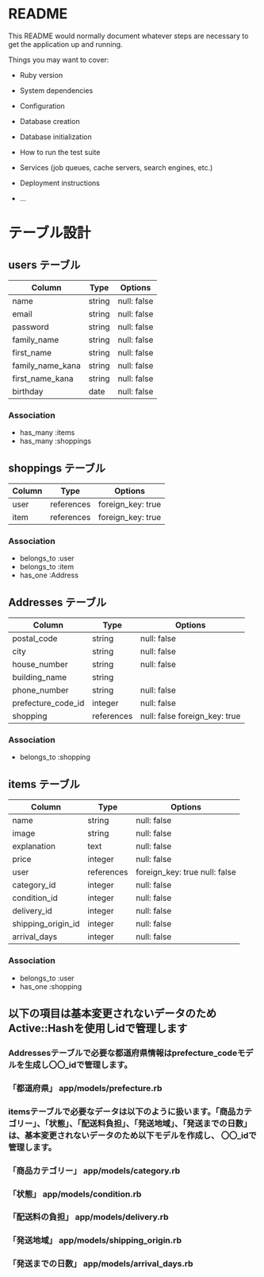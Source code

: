 # README

This README would normally document whatever steps are necessary to get the
application up and running.

Things you may want to cover:

* Ruby version

* System dependencies

* Configuration

* Database creation

* Database initialization

* How to run the test suite

* Services (job queues, cache servers, search engines, etc.)

* Deployment instructions

* ...

# テーブル設計

## users テーブル

| Column           | Type    | Options     |
| ---------------- | ------- | ----------- |
| name             | string  | null: false |
| email            | string  | null: false |
| password         | string  | null: false |
| family_name      | string  | null: false |
| first_name       | string  | null: false |
| family_name_kana | string  | null: false |
| first_name_kana  | string  | null: false |
| birthday​         | date    | null: false | 

### Association

- has_many :items
- has_many :shoppings


## shoppings テーブル

| Column          | Type       | Options           |
| --------------- | ---------- | ----------------- |
| user            | references | foreign_key: true |
| item            | references | foreign_key: true | 

### Association

- belongs_to :user
- belongs_to  :item
- has_one    :Address


## Addresses テーブル

| Column             | Type       | Options           |
| ------------------ | ---------- | ----------------------------- |
| postal_code        | string     | null: false                   |
| city               | string     | null: false                   |
| house_number       | string     | null: false                   |
| building_name      | string     |                               |
| phone_number       | string     | null: false                   |
| prefecture_code_id | integer    | null: false                   |
| shopping           | references | null: false foreign_key: true |


### Association

- belongs_to  :shopping


## items テーブル

| Column             | Type        | Options                       |
| ------------------ | ----------- | ----------------------------- |
| name               |  string     | null: false                   |
| image              |  string     | null: false                   | 
| explanation        |  text       | null: false                   |
| price              |  integer    | null: false                   |
| user               |  references | foreign_key: true null: false |
| category_id        |  integer    | null: false                   |
| condition_id       |  integer    | null: false                   |
| delivery_id        |  integer    | null: false                   |
| shipping_origin_id |  integer    | null: false                   |
| arrival_days       |  integer    | null: false                   |

### Association

- belongs_to :user
- has_one :shopping

<!--
## Active Storageを用いた場合のテーブル設計

| Column             | Type        | Options                       |
| ------------------ | ----------- | ----------------------------- |
| name               |  string     | null: false                   |
| explanation        |  text       | null: false                   |
| price              |  integer    | null: false                   |
| user               |  references | foreign_key: true null: false |
| category_id        |  integer    | null: false                   |
| condition_id       |  integer    | null: false                   |
| delivery_id        |  integer    | null: false                   |
| shipping_origin_id |  integer    | null: false                   |
| arrival_days       |  integer    | null: false                   |

### Association
- belongs_to :user
- has_one :shopping
- has_one_attached

ActiveRecord
| Column             | Type        | Options                       |
| ------------------ | ----------- | ----------------------------- |
| image              |  string     | null: false                   | 




-->


##  以下の項目は基本変更されないデータのためActive::Hashを使用しidで管理します

### Addressesテーブルで必要な都道府県情報はprefecture_codeモデルを生成し〇〇_idで管理します。
### 「都道府県」 app/models/prefecture.rb

### itemsテーブルで必要なデータは以下のように扱います。「商品カテゴリー」、「状態」、「配送料負担」、「発送地域」、「発送までの日数」は、基本変更されないデータのため以下モデルを作成し、 〇〇_idで管理します。

### 「商品カテゴリー」    app/models/category.rb
### 「状態」           app/models/condition.rb
### 「配送料の負担」     app/models/delivery.rb
### 「発送地域」        app/models/shipping_origin.rb
### 「発送までの日数」   app/models/arrival_days.rb
